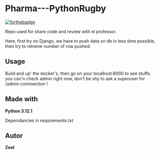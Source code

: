 # Pharma---PythonRugby

[![forthebadge](http://forthebadge.com/images/badges/built-with-love.svg)](http://forthebadge.com)  

Repo used for share code and review with el professor.

Here, first try on Django, we have to push data on db in less time possible, then try to retreive number of row pushed.



## Usage

Build and up' the docker's, then go on your localhost:8000 to see stuffs.
you can'n check admin right now, don't be shy to ask a superuser for /admin connnection !


## Made with

**Python 3.12.1**

Dependancies in requirements.txt

## Autor

**Zeel** 


